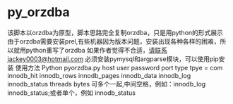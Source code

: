 # py_orzdba
该脚本以orzdba为原型，脚本思路完全复制orzdba，只是用python的形式展示
由于orzdba需要安装prel,有些机器因为版本问题，安装出现各种各样的困难，所以就用python重写了orzdba
如果作者觉得不合适，请联系jackey0003@hotmail.com
必须安装pymysql和argparse模块，可以使用pip安装
使用方法 Python pyorzdba.py  host user password port type
tpye = com innodb_hit innodb_rows innodb_pages innodb_data innodb_log innodb_status threads bytes 可多个一起,中间空格，例如：innodb_log innodb_status;或者单个，例如 innodb_status
